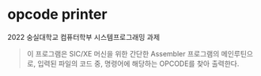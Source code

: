 # opcode printer
2022 숭실대학교 컴퓨터학부 시스템프로그래밍 과제

> 이 프로그램은 SIC/XE 머신을 위한 간단한 Assembler 프로그램의 메인루틴으로,
입력된 파일의 코드 중, 명령어에 해당하는 OPCODE를 찾아 출력한다.

